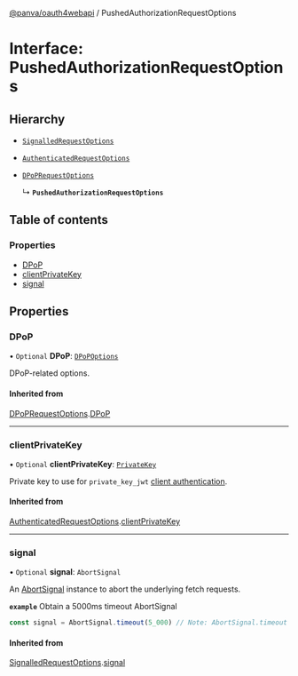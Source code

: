 [@panva/oauth4webapi](../README.md) / PushedAuthorizationRequestOptions

# Interface: PushedAuthorizationRequestOptions

## Hierarchy

- [`SignalledRequestOptions`](SignalledRequestOptions.md)

- [`AuthenticatedRequestOptions`](AuthenticatedRequestOptions.md)

- [`DPoPRequestOptions`](DPoPRequestOptions.md)

  ↳ **`PushedAuthorizationRequestOptions`**

## Table of contents

### Properties

- [DPoP](PushedAuthorizationRequestOptions.md#dpop)
- [clientPrivateKey](PushedAuthorizationRequestOptions.md#clientprivatekey)
- [signal](PushedAuthorizationRequestOptions.md#signal)

## Properties

### DPoP

• `Optional` **DPoP**: [`DPoPOptions`](DPoPOptions.md)

DPoP-related options.

#### Inherited from

[DPoPRequestOptions](DPoPRequestOptions.md).[DPoP](DPoPRequestOptions.md#dpop)

___

### clientPrivateKey

• `Optional` **clientPrivateKey**: [`PrivateKey`](PrivateKey.md)

Private key to use for `private_key_jwt`
[client authentication](../types/TokenEndpointAuthMethod.md).

#### Inherited from

[AuthenticatedRequestOptions](AuthenticatedRequestOptions.md).[clientPrivateKey](AuthenticatedRequestOptions.md#clientprivatekey)

___

### signal

• `Optional` **signal**: `AbortSignal`

An [AbortSignal](https://developer.mozilla.org/en-US/docs/Web/API/AbortSignal)
instance to abort the underlying fetch requests.

**`example`** Obtain a 5000ms timeout AbortSignal
```js
const signal = AbortSignal.timeout(5_000) // Note: AbortSignal.timeout may not yet be available in all runtimes.
```

#### Inherited from

[SignalledRequestOptions](SignalledRequestOptions.md).[signal](SignalledRequestOptions.md#signal)
